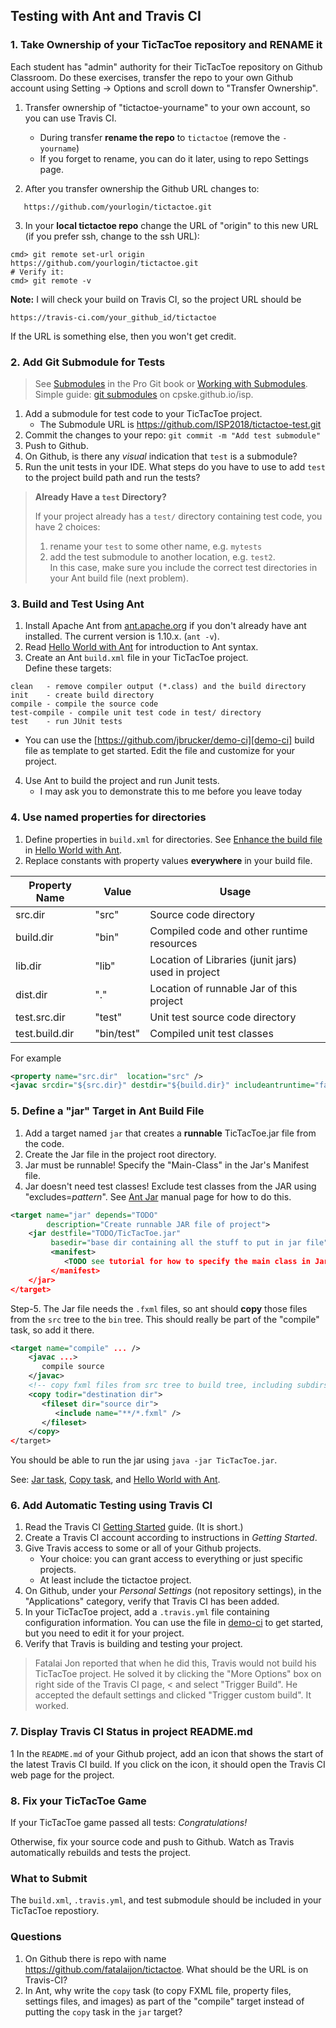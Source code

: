 ## Testing with Ant and Travis CI

### 1. Take Ownership of your TicTacToe repository and RENAME it

Each student has "admin" authority for their TicTacToe repository on Github Classroom.  Do these exercises, transfer the repo to your own Github account using Setting -> Options and scroll down to "Transfer Ownership".  

1. Transfer ownership of "tictactoe-yourname" to your own account, so you can use Travis CI.
   * During transfer **rename the repo** to `tictactoe` (remove the `-yourname`)
   * If you forget to rename, you can do it later, using to repo Settings page.

2. After you transfer ownership the Github URL changes to:
```
   https://github.com/yourlogin/tictactoe.git
```
3. In your **local tictactoe repo** change the URL of "origin" to this new URL (if you prefer ssh, change to the ssh URL):
```shell
cmd> git remote set-url origin https://github.com/yourlogin/tictactoe.git
# Verify it:
cmd> git remote -v
```

**Note:** I will check your build on Travis CI, so the project URL should be
```
https://travis-ci.com/your_github_id/tictactoe
```
If the URL is something else, then you won't get credit.

### 2. Add Git Submodule for Tests

> See [Submodules][git-submodules] in the Pro Git book or [Working with Submodules][working-with-submodules].    
> Simple guide: [git submodules](../git/submodule) on cpske.github.io/isp.

1. Add a submodule for test code to your TicTacToe project.
   * The Submodule URL is https://github.com/ISP2018/tictactoe-test.git
2. Commit the changes to your repo: `git commit -m "Add test submodule"`
3. Push to Github.
4. On Github, is there any *visual* indication that `test` is a submodule?
5. Run the unit tests in your IDE.  What steps do you have to use to add `test` to the project build path and run the tests?

> **Already Have a `test` Directory?**
>
> If your project already has a `test/` directory containing test code, you have 2 choices:
> 1. rename your `test` to some other name, e.g. `mytests`
> 2. add the test submodule to another location, e.g. `test2`.  
> In this case, make sure you include the correct test directories in your Ant build file (next problem).

### 3. Build and Test Using Ant

1. Install Apache Ant from [ant.apache.org](https://ant.apache.org) if you don't already have ant installed.  The current version is 1.10.x. (`ant -v`).
2. Read [Hello World with Ant][hello-ant] for introduction to Ant syntax.
3. Create an Ant `build.xml` file in your TicTacToe project.    
   Define these targets:
```
clean   - remove compiler output (*.class) and the build directory
init    - create build directory
compile - compile the source code
test-compile - compile unit test code in test/ directory
test    - run JUnit tests
```
   * You can use the [https://github.com/jbrucker/demo-ci][demo-ci] build file as template to get started.  Edit the file and customize for your project.
4. Use Ant to build the project and run Junit tests.
   * I may ask you to demonstrate this to me before you leave today

### 4. Use named properties for directories

1. Define properties in `build.xml` for directories.  See [Enhance the build file][hello-ant-enhance] in [Hello World with Ant][hello-ant].
2. Replace constants with property values **everywhere** in your build file.

| Property Name  | Value      | Usage         |
|----------------|------------|---------------|
| src.dir        | "src"      | Source code directory |
| build.dir      | "bin"      | Compiled code and other runtime resources |
| lib.dir        | "lib"      | Location of Libraries (junit jars) used in project |
| dist.dir       | "."        | Location of runnable Jar of this project |
| test.src.dir   | "test"     | Unit test source code directory |
| test.build.dir | "bin/test" | Compiled unit test classes |

For example
```xml
<property name="src.dir"  location="src" />
<javac srcdir="${src.dir}" destdir="${build.dir}" includeantruntime="false" />
```

### 5. Define a "jar" Target in Ant Build File

1. Add a target named `jar` that creates a **runnable** TicTacToe.jar file from the code.
2. Create the Jar file in the project root directory.
3. Jar must be runnable!  Specify the "Main-Class" in the Jar's Manifest file.
4. Jar doesn't need test classes! Exclude test classes from the JAR using "excludes=*pattern*".  See [Ant Jar][ant-jar] manual page for how to do this.

```xml
<target name="jar" depends="TODO" 
        description="Create runnable JAR file of project">
    <jar destfile="TODO/TicTacToe.jar"
         basedir="base dir containing all the stuff to put in jar file">
         <manifest>
            <TODO see tutorial for how to specify the main class in Jar/>
         </manifest>
    </jar>
</target>
```

Step-5. The Jar file needs the `.fxml` files, so ant should **copy** those files from the `src` tree to the `bin` tree.  This should really be part of the "compile" task, so add it there.    

```xml
<target name="compile" ... />
    <javac ...>
       compile source
    </javac>
    <!-- copy fxml files from src tree to build tree, including subdirs -->
    <copy todir="destination dir">
       <fileset dir="source dir">
          <include name="**/*.fxml" />
       </fileset>
    </copy>
</target>
```

You should be able to run the jar using `java -jar TicTacToe.jar`.

See: [Jar task][ant-jar], [Copy task][ant-copy], and [Hello World with Ant][hello-ant].

### 6. Add Automatic Testing using Travis CI

1. Read the Travis CI [Getting Started](https://docs.travis-ci.com/user/getting-started/) guide. (It is short.)
2. Create a Travis CI account according to instructions in *Getting Started*.
3. Give Travis access to some or all of your Github projects.
   * Your choice: you can grant access to everything or just specific projects.
   * At least include the tictactoe project.
4. On Github, under your *Personal Settings* (not repository settings), in the "Applications" category, verify that Travis CI has been added.
5. In your TicTacToe project, add a `.travis.yml` file containing configuration information.  You can use the file in [demo-ci][demo-ci] to get started, but you need to edit it for your project.
6. Verify that Travis is building and testing your project.

> Fatalai Jon reported that when he did this, Travis would not build his
> TicTacToe project.
> He solved it by clicking the "More Options" box on right side of the Travis CI page, 
< and select "Trigger Build".
> He accepted the default settings and clicked "Trigger custom build". It worked.

### 7. Display Travis CI Status in project README.md

1 In the `README.md` of your Github project, add an icon that shows the start of the latest Travis CI build.  If you click on the icon, it should open the Travis CI web page for the project.

### 8. Fix your TicTacToe Game

If your TicTacToe game passed all tests: *Congratulations!*

Otherwise, fix your source code and push to Github.  Watch as Travis automatically rebuilds and tests the project.

### What to Submit

The `build.xml`, `.travis.yml`, and test submodule should be included in your TicTacToe repostiory. 

### Questions

1. On Github there is repo with name https://github.com/fatalaijon/tictactoe.
What should be the URL is on Travis-CI?
2. In Ant, why write the `copy` task (to copy FXML file, property files, settings files, and images) as part of the "compile" target instead of putting the `copy` task in the `jar` target?

[demo-ci]: https://github.com/jbrucker/demo-ci "Travis CI Sample Project"
[hello-ant]: https://ant.apache.org/manual/tutorial-HelloWorldWithAnt.html "Hello World with Ant (Tutorial)"
[hello-ant-enhance]: https://ant.apache.org/manual/tutorial-HelloWorldWithAnt.html#enhance "Hello World with Ant (Tutorial)"
[ant-jar]: https://ant.apache.org/manual/Tasks/jar.html "Jar task manual page"
[ant-copy]: https://ant.apache.org/manual/Tasks/copy.html "Ant copy task"
[git-submodules]: https://git-scm.com/book/en/v2/Git-Tools-Submodules
[working-with-submodules]: https://blog.github.com/2016-02-01-working-with-submodules/


